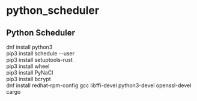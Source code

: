 # python_scheduler
Python Scheduler
--------------------
dnf install python3 <br/>
pip3 install schedule --user <br/> 
pip3 install setuptools-rust <br/>
pip3 install wheel <br/>
pip3 install PyNaCl <br/>
pip3 install bcrypt <br/>
dnf install redhat-rpm-config gcc libffi-devel python3-devel openssl-devel cargo <br/>
